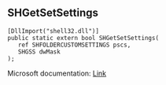 ## SHGetSetSettings

```
[DllImport("shell32.dll")]
public static extern bool SHGetSetSettings(
   ref SHFOLDERCUSTOMSETTINGS pscs,
   SHGSS dwMask
);
```

Microsoft documentation: [Link](https://docs.microsoft.com/en-us/windows/win32/api/shlobj_core/nf-shlobj_core-shgetsetsettings)
